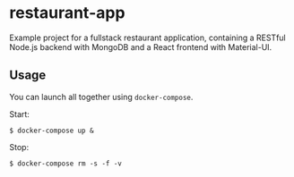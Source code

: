 # restaurant-app

Example project for a fullstack restaurant application, containing a RESTful Node.js backend with MongoDB and a React frontend with Material-UI.

## Usage

You can launch all together using `docker-compose`.

Start:
```
$ docker-compose up &
```

Stop:
```
$ docker-compose rm -s -f -v
```
